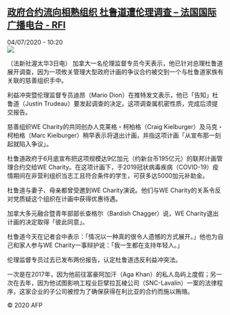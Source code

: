 <!--1593852998000-->
[政府合约流向相熟组织 杜鲁道遭伦理调查 – 法国国际广播电台 - RFI](http://www.rfi.fr//cn/contenu/20200704-%E6%94%BF%E5%BA%9C%E5%90%88%E7%BA%A6%E6%B5%81%E5%90%91%E7%9B%B8%E7%86%9F%E7%BB%84%E7%BB%87-%E6%9D%9C%E9%B2%81%E9%81%93%E9%81%AD%E4%BC%A6%E7%90%86%E8%B0%83%E6%9F%A5)
------

<div>04/07/2020 - 10:20</div><img src="https://s.rfi.fr/media/display/e0d98260-bdd1-11ea-b82f-005056bf87d6/w:310/p:16x9/int0007b.200704162004.jpg"><div class="t-content__body u-clearfix"><div class="m-interstitial"></div><p>（法新社渥太华3日电）    加拿大一名伦理监督专员今天表示，他已针对总理杜鲁道展开调查，因为一项攸关管理大型政府计画的争议合约被交到一个与杜鲁道家族有关联的慈善组织手中。</p><p>    利益冲突暨伦理监督专员迪昂（Mario Dion）在推特发文表示，他已「告知」杜鲁道（Justin Trudeau）要发起调查的决定。这项调查属机密性质，完成后须提交报告。</p><p>    慈善组织WE Charity的共同创办人克莱格・柯柏格（Craig Kielburger）及马克・柯柏格（Marc Kielburger）稍早表示将退出计画，并指这项计画「从宣布那一刻起就陷入争议」。</p><p>    杜鲁道政府于6月底宣布把这项规模达9亿加元（约新台币195亿元）的联邦计画管理合约交给WE Charity。在这项计画下，于2019冠状病毒疾病（COVID-19）疫情期间在非营利组织当志工且符合条件的学生，可获多达5000加元补助金。</p><p>    杜鲁道与妻子、母亲都曾受邀到WE Charity演说。他们与WE Charity的关系令反对党质疑这个组织在计画中获得优惠待遇。</p><p>    加拿大多元融合暨青年部部长查格尔（Bardish Chagger）说，WE Charity退出计画的决定取得「彼此同意」。</p><p>    杜鲁道今天在记者会中表示：「情况以一种真的很令人遗憾的方式展开。」他也为自己和家人参与WE Charity一事辩护说：「我一生都在支持年轻人。」</p><p>    伦理监督专员过去已发布两份报告，认定杜鲁道违反利益冲突法。</p><p>    一次是在2017年，因为他前往富豪阿加汗（Aga Khan）的私人岛屿上度假；另一次在去年，因为他试图影响工程业巨擘拉瓦棱公司（SNC-Lavalin）一案的法律程序，这家企业的子公司被控为了确保获得在利比亚的合约而施以贿赂。</p><p class="t-copyright">© 2020 AFP</p>        </div>
